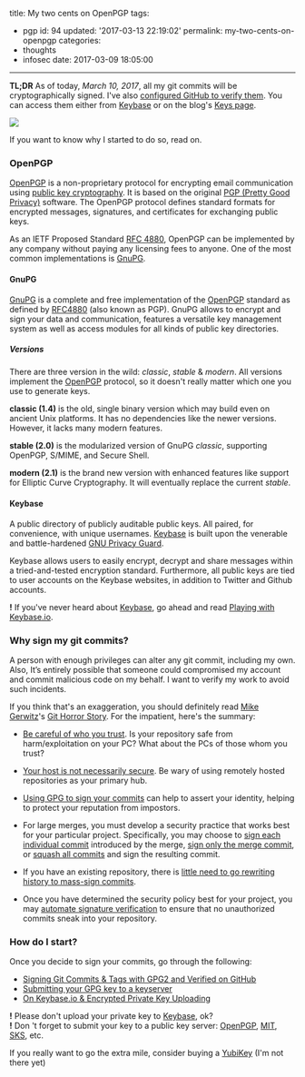 title: My two cents on OpenPGP
tags:
  - pgp
id: 94
updated: '2017-03-13 22:19:02'
permalink: my-two-cents-on-openpgp
categories:
  - thoughts
  - infosec
date: 2017-03-09 18:05:00
---
**TL;DR** As of today, *March 10, 2017*, all my git commits will be cryptographically signed. I've also [configured GitHub to verify them](https://github.com/blog/2144-gpg-signature-verification). You can access them either from [Keybase](https://keybase.io/odedlaz) or on the blog's [Keys page](https://oded.ninja/crypto-keys/).

![](https://imgs.xkcd.com/comics/pgp.png)
 
If you want to know why I started to do so, read on.

<!-- more -->

### OpenPGP

[OpenPGP](http://openpgp.org) is a non-proprietary protocol for encrypting email communication using [public key cryptography](https://en.wikipedia.org/wiki/Public-key_cryptography). It is based on the original [PGP (Pretty Good Privacy)](https://en.wikipedia.org/wiki/Pretty_Good_Privacy) software. The OpenPGP protocol defines standard formats for encrypted messages, signatures, and certificates for exchanging public keys.

As an IETF Proposed Standard [RFC 4880](https://tools.ietf.org/html/rfc4880), OpenPGP can be implemented by any company without paying any licensing fees to anyone. One of the most common implementations is [GnuPG](https://www.gnupg.org/).

#### GnuPG

[GnuPG](https://www.gnupg.org/) is a complete and free implementation of the [OpenPGP](http://openpgp.org) standard as defined by [RFC4880](https://tools.ietf.org/html/rfc4880) (also known as PGP). GnuPG allows to encrypt and sign your data and communication, features a versatile key management system as well as access modules for all kinds of public key directories. 

##### Versions

There are three version in the wild: *classic*, *stable* & *modern*. All versions implement the [OpenPGP]([OpenPGP](http://openpgp.org)) protocol, so it doesn't really matter which one you use to generate keys. 

**classic (1.4)** is the old, single binary version which may build even on ancient Unix platforms. It has no dependencies like the newer versions. However, it lacks many modern features.

**stable (2.0)** is the modularized version of GnuPG *classic*, supporting OpenPGP, S/MIME, and Secure Shell.

**modern (2.1)** is the brand new version with enhanced features like support for Elliptic Curve Cryptography. It will eventually replace the current *stable*.

#### Keybase

A public directory of publicly auditable public keys. All paired, for convenience, with unique usernames. [Keybase](https://keybase.io) is built upon the venerable and battle-hardened [GNU Privacy Guard](https://www.gnupg.org/).

Keybase allows users to easily encrypt, decrypt and share messages within a tried-and-tested encryption standard. Furthermore, all public keys are tied to user accounts on the Keybase websites, in addition to Twitter and Github accounts.

**!** If you've never heard about [Keybase](https://keybase.io/), go ahead and read [Playing with Keybase.io](http://nishanttotla.com/blog/playing-with-keybase-io/).

### Why sign my git commits?

A person with enough privileges can alter any git commit, including my own.
Also, It’s entirely possible that someone could compromised my account and commit malicious code on my behalf. I want to verify my work to avoid such incidents.

If you think that's an exaggeration, you should definitely read [Mike Gerwitz](https://mikegerwitz.com/)'s [Git Horror Story](https://mikegerwitz.com/papers/git-horror-story). For the impatient, here's the summary:

* [Be careful of who you trust](https://mikegerwitz.com/papers/git-horror-story#trust). Is your repository safe from harm/exploitation on your PC? What about the PCs of those whom you trust?
 * [Your host is not necessarily secure](https://mikegerwitz.com/papers/git-horror-story#trust-host). Be wary of using remotely hosted repositories as your primary hub.
* [Using GPG to sign your commits](https://mikegerwitz.com/papers/git-horror-story#trust-ensure) can help to assert your identity, helping to protect your reputation from impostors.

* For large merges, you must develop a security practice that works best for your particular project. Specifically, you may choose to [sign each individual commit](https://mikegerwitz.com/papers/git-horror-story#merge-3) introduced by the merge, [sign only the merge commit](https://mikegerwitz.com/papers/git-horror-story#merge-2), or [squash all commits](https://mikegerwitz.com/papers/git-horror-story#merge-1) and sign the resulting commit.
* If you have an existing repository, there is [little need to go rewriting history to mass-sign commits](https://mikegerwitz.com/papers/git-horror-story#commit-history).

* Once you have determined the security policy best for your project, you may [automate signature verification](https://mikegerwitz.com/papers/git-horror-story#automate) to ensure that no unauthorized commits sneak into your repository.

### How do I start?

Once you decide to sign your commits, go through the following:

* [Signing Git Commits & Tags with GPG2 and Verified on GitHub](https://w3guy.com/sign-git-commits-tags-gpg-github-verified/)
* [Submitting your GPG key to a keyserver](https://debian-administration.org/article/451/Submitting_your_GPG_key_to_a_keyserver)
* [On Keybase.io & Encrypted Private Key Uploading](https://blog.filippo.io/on-keybase-dot-io-and-encrypted-private-key-sharing/)

**!** Please don't upload your private key to [Keybase](https://keybase.io), ok?  
**!** Don 't forget to submit your key to a public key server: [OpenPGP](http://keys.gnupg.net/), [MIT](https://pgp.mit.edu/), [SKS](https://sks-keyservers.net/), etc.

If you really want to go the extra mile, consider buying a [YubiKey](https://www.yubico.com/) (I'm not there yet)
